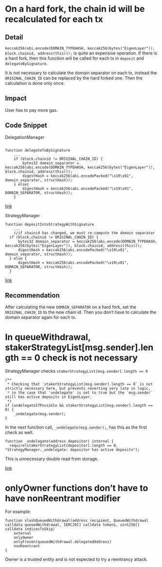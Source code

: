 # On a hard fork, the chain id will be recalculated for each tx

## Detail

`keccak256(abi.encode(DOMAIN_TYPEHASH, keccak256(bytes("EigenLayer")), block.chainid, address(this)));` is quite an expensive operation. If there is a hard fork, then this function will be called for each tx in `deposit` and `delegateBySignature`.

It is not necessary to calculate the domain separator on each tx, instead the `ORIGINAL_CHAIN_ID` can be replaced by the hard forked one. Then the calculation is done only once.

## Impact

User has to pay more gas.

## Code Snippet

DelegationManager

```solidity

function delegateToBySignature
	...
	if (block.chainid != ORIGINAL_CHAIN_ID) {
	    bytes32 domain_separator = keccak256(abi.encode(DOMAIN_TYPEHASH, keccak256(bytes("EigenLayer")), block.chainid, address(this)));
	    digestHash = keccak256(abi.encodePacked("\x19\x01", domain_separator, structHash));
	} else{
	    digestHash = keccak256(abi.encodePacked("\x19\x01", DOMAIN_SEPARATOR, structHash));
	}
```

[link](https://github.com/code-423n4/2023-04-eigenlayer/blob/b8036eb312ec2235f36aadef552c41efde39cbbc/src/contracts/core/DelegationManager.sol/#L107)

StrategyManager

```solidity
function depositIntoStrategyWithSignature
	...
	//if chainid has changed, we must re-compute the domain separator
  if (block.chainid != ORIGINAL_CHAIN_ID) {
      bytes32 domain_separator = keccak256(abi.encode(DOMAIN_TYPEHASH, keccak256(bytes("EigenLayer")), block.chainid, address(this)));
      digestHash = keccak256(abi.encodePacked("\x19\x01", domain_separator, structHash));
  } else {
      digestHash = keccak256(abi.encodePacked("\x19\x01", DOMAIN_SEPARATOR, structHash));
  }
```

[link](https://github.com/code-423n4/2023-04-eigenlayer/blob/b8036eb312ec2235f36aadef552c41efde39cbbc/src/contracts/core/StrategyManager.sol/#L275)


## Recommendation

After calculating the new `DOMAIN_SEPARATOR` on a hard fork, set the `ORIGINAL_CHAIN_ID` to the new chain id. Then you don’t have to calculate the domain separator again for each tx.



# In queueWithdrawal, stakerStrategyList[msg.sender].length == 0 check is not necessary

StrategyManager checks `stakerStrategyList[msg.sender].length == 0`

```solidity
/**
 * Checking that `stakerStrategyList[msg.sender].length == 0` is not strictly necessary here, but prevents reverting very late in logic,
 * in the case that 'undelegate' is set to true but the `msg.sender` still has active deposits in EigenLayer.
 */
if (undelegateIfPossible && stakerStrategyList[msg.sender].length == 0) {
    _undelegate(msg.sender);
}
```

In the next function call, `_undelegate(msg.sender);`, has this as the first check as well.

```solidity
function _undelegate(address depositor) internal {
  require(stakerStrategyList[depositor].length == 0, "StrategyManager._undelegate: depositor has active deposits");
```

This is unnecessary double read from storage.

[link](https://github.com/code-423n4/2023-04-eigenlayer/blob/b8036eb312ec2235f36aadef552c41efde39cbbc/src/contracts/core/StrategyManager.sol/#L422)


# onlyOwner functions don’t have to have nonReentrant modifier

For example:
```solidity
function slashQueuedWithdrawal(address recipient, QueuedWithdrawal calldata queuedWithdrawal, IERC20[] calldata tokens, uint256[] calldata indicesToSkip)
    external
    onlyOwner
    onlyFrozen(queuedWithdrawal.delegatedAddress)
    nonReentrant
{
```

Owner is a trusted entity and is not expected to try a reentrancy attack.